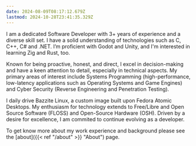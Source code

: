 ```yaml
---
date: 2024-08-09T08:17:12.679Z
lastmod: 2024-10-28T23:41:35.329Z
---
```

I am a dedicated Software Developer with 3+ years of experience and a diverse skill set.
I have a solid understanding of technologies such as C, C++, C# and .NET.
I’m proficient with Godot and Unity, and I'm interested in learning Zig and Rust, too.

Known for being proactive, honest, and direct, I excel in decision-making and have a keen attention to detail, especially in technical aspects. My primary areas of interest include Systems Programming (high-performance, low-latency applications such as Operating Systems and Game Engines) and Cyber Security (Reverse Engineering and Penetration Testing).

I daily drive Bazzite Linux, a custom image built upon Fedora Atomic Desktops. My enthusiasm for technology extends to Free/Libre and Open Source Software (FLOSS) and Open-Source Hardware (OSH). Driven by a desire for excellence, I am commited to continue evolving as a developer.

To get know more about my work experience and background please see the [about]({{< ref "/about" >}} "About") page.